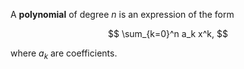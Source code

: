 A **polynomial** of degree $n$ is an expression of the form

$$
\sum_{k=0}^n a_k x^k,
$$

where $a_k$ are coefficients.